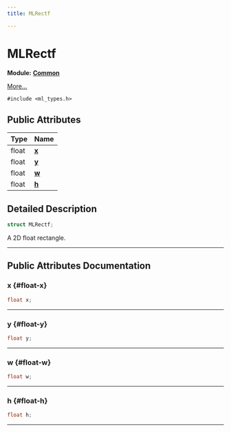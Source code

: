 ```yaml
---
title: MLRectf

---
```


# MLRectf

**Module:** **[Common](/versioned_docs/version-14-Jun-2023/api-ref/api/Modules/group___common/group___common.md)**



 [More...](#detailed-description)


`#include <ml_types.h>`

## Public Attributes

| Type           | Name           |
| -------------- | -------------- |
| float | **[x](/versioned_docs/version-14-Jun-2023/api-ref/api/Modules/group___common/struct_m_l_rectf.md#float-x)**  |
| float | **[y](/versioned_docs/version-14-Jun-2023/api-ref/api/Modules/group___common/struct_m_l_rectf.md#float-y)**  |
| float | **[w](/versioned_docs/version-14-Jun-2023/api-ref/api/Modules/group___common/struct_m_l_rectf.md#float-w)**  |
| float | **[h](/versioned_docs/version-14-Jun-2023/api-ref/api/Modules/group___common/struct_m_l_rectf.md#float-h)**  |

## Detailed Description

```cpp
struct MLRectf;
```


A 2D float rectangle. 





-----------
## Public Attributes Documentation

### x {#float-x}

```cpp
float x;
```






-----------

### y {#float-y}

```cpp
float y;
```






-----------

### w {#float-w}

```cpp
float w;
```






-----------

### h {#float-h}

```cpp
float h;
```






-----------


